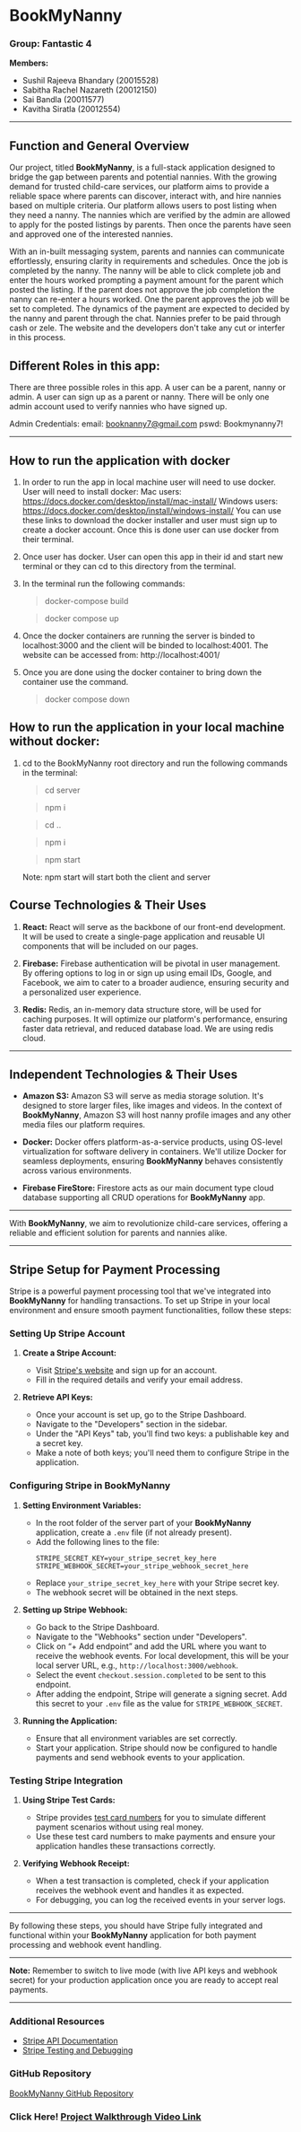 # BookMyNanny

### Group: Fantastic 4

**Members:**

- Sushil Rajeeva Bhandary (20015528)
- Sabitha Rachel Nazareth (20012150)
- Sai Bandla (20011577)
- Kavitha Siratla (20012554)

---

## Function and General Overview

Our project, titled **BookMyNanny**, is a full-stack application designed to bridge the gap between parents and potential nannies. With the growing demand for trusted child-care services, our platform aims to provide a reliable space where parents can discover, interact with, and hire nannies based on multiple criteria. Our platform allows users to post listing when they need a nanny. The nannies which are verified by the admin are allowed to apply for the posted listings by parents. Then once the parents have seen and approved one of the interested nannies.

With an in-built messaging system, parents and nannies can communicate effortlessly, ensuring clarity in requirements and schedules. Once the job is completed by the nanny. The nanny will be able to click complete job and enter the hours worked prompting a payment amount for the parent which posted the listing. If the parent does not approve the job completion the nanny can re-enter a hours worked. One the parent approves the job will be set to completed. The dynamics of the payment are expected to decided by the nanny and parent through the chat. Nannies prefer to be paid through cash or zele. The website and the developers don't take any cut or interfer in this process.

## Different Roles in this app:

There are three possible roles in this app. A user can be a parent, nanny or admin. A user can sign up as a parent or nanny. There will be only one admin account used to verify nannies who have signed up.

Admin Credentials:
email: booknanny7@gmail.com
pswd: Bookmynanny7!

---

## How to run the application with docker

1. In order to run the app in local machine user will need to use docker. User will need to install docker:
   Mac users: https://docs.docker.com/desktop/install/mac-install/
   Windows users: https://docs.docker.com/desktop/install/windows-install/
   You can use these links to download the docker installer and user must sign up to create a docker account. Once this is done user can use docker from their terminal.
2. Once user has docker. User can open this app in their id and start new terminal or they can cd to this directory from the terminal.
3. In the terminal run the following commands:

   > docker-compose build

   > docker compose up

4. Once the docker containers are running the server is binded to localhost:3000 and the client will be binded to localhost:4001.
   The website can be accessed from: http://localhost:4001/

5. Once you are done using the docker container to bring down the container use the command.

   > docker compose down
   
## How to run the application in your local machine without docker:

1. cd to the BookMyNanny root directory and run the following commands in the terminal:

   > cd server

   > npm i

   > cd ..

   > npm i

   > npm start

   Note: npm start will start both the client and server

## Course Technologies & Their Uses

1. **React:** React will serve as the backbone of our front-end development. It will be used to create a single-page application and reusable UI components that will be included on our pages.
2. **Firebase:** Firebase authentication will be pivotal in user management. By offering options to log in or sign up using email IDs, Google, and Facebook, we aim to cater to a broader audience, ensuring security and a personalized user experience.

3. **Redis:** Redis, an in-memory data structure store, will be used for caching purposes. It will optimize our platform's performance, ensuring faster data retrieval, and reduced database load. We are using redis cloud.

---

## Independent Technologies & Their Uses

- **Amazon S3:** Amazon S3 will serve as media storage solution. It's designed to store larger files, like images and videos. In the context of **BookMyNanny**, Amazon S3 will host nanny profile images and any other media files our platform requires.

- **Docker:** Docker offers platform-as-a-service products, using OS-level virtualization for software delivery in containers. We'll utilize Docker for seamless deployments, ensuring **BookMyNanny** behaves consistently across various environments.

- **Firebase FireStore:** Firestore acts as our main document type cloud database supporting all CRUD operations for **BookMyNanny** app.

---

With **BookMyNanny**, we aim to revolutionize child-care services, offering a reliable and efficient solution for parents and nannies alike.

---

## Stripe Setup for Payment Processing

Stripe is a powerful payment processing tool that we've integrated into **BookMyNanny** for handling transactions. To set up Stripe in your local environment and ensure smooth payment functionalities, follow these steps:

### Setting Up Stripe Account

1. **Create a Stripe Account:**
   - Visit [Stripe's website](https://stripe.com/) and sign up for an account.
   - Fill in the required details and verify your email address.

2. **Retrieve API Keys:**
   - Once your account is set up, go to the Stripe Dashboard.
   - Navigate to the "Developers" section in the sidebar.
   - Under the "API Keys" tab, you'll find two keys: a publishable key and a secret key. 
   - Make a note of both keys; you'll need them to configure Stripe in the application.

### Configuring Stripe in BookMyNanny

1. **Setting Environment Variables:**
   - In the root folder of the server part of your **BookMyNanny** application, create a `.env` file (if not already present).
   - Add the following lines to the file:
     ```
     STRIPE_SECRET_KEY=your_stripe_secret_key_here
     STRIPE_WEBHOOK_SECRET=your_stripe_webhook_secret_here
     ```
   - Replace `your_stripe_secret_key_here` with your Stripe secret key.
   - The webhook secret will be obtained in the next steps.

2. **Setting up Stripe Webhook:**
   - Go back to the Stripe Dashboard.
   - Navigate to the "Webhooks" section under "Developers".
   - Click on “+ Add endpoint” and add the URL where you want to receive the webhook events. For local development, this will be your local server URL, e.g., `http://localhost:3000/webhook`.
   - Select the event `checkout.session.completed` to be sent to this endpoint.
   - After adding the endpoint, Stripe will generate a signing secret. Add this secret to your `.env` file as the value for `STRIPE_WEBHOOK_SECRET`.

3. **Running the Application:**
   - Ensure that all environment variables are set correctly.
   - Start your application. Stripe should now be configured to handle payments and send webhook events to your application.

### Testing Stripe Integration

1. **Using Stripe Test Cards:**
   - Stripe provides [test card numbers](https://stripe.com/docs/testing) for you to simulate different payment scenarios without using real money.
   - Use these test card numbers to make payments and ensure your application handles these transactions correctly.

2. **Verifying Webhook Receipt:**
   - When a test transaction is completed, check if your application receives the webhook event and handles it as expected.
   - For debugging, you can log the received events in your server logs.

---

By following these steps, you should have Stripe fully integrated and functional within your **BookMyNanny** application for both payment processing and webhook event handling.

---

**Note:** Remember to switch to live mode (with live API keys and webhook secret) for your production application once you are ready to accept real payments.

---

### Additional Resources

- [Stripe API Documentation](https://stripe.com/docs/api)
- [Stripe Testing and Debugging](https://stripe.com/docs/testing)



### GitHub Repository

[BookMyNanny GitHub Repository](https://github.com/sushilrajeeva/BookMyNanny)

### Click Here! [Project Walkthrough Video Link](https://youtu.be/gHj9tL7KoC4)

